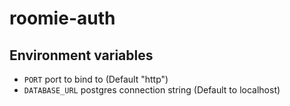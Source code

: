 # roomie-auth

## Environment variables
- `PORT` port to bind to (Default "http")
- `DATABASE_URL` postgres connection string (Default to localhost)
